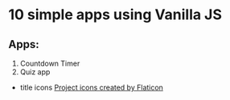 # 10 simple apps using Vanilla JS
## Apps:
 1. Countdown Timer
2. Quiz app


- title icons
[Project icons created by Flaticon](https://www.flaticon.com/free-icons/project)
